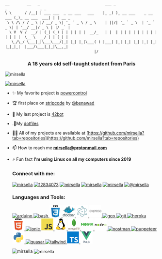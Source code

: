 ```
__        __   _                              ___ _                       _               _ _       
\ \      / /__| | ___ ___  _ __ ___   ___    |_ _( )_ __ ___    _ __ ___ (_)_ __ ___  ___| | | __ _ 
 \ \ /\ / / _ \ |/ __/ _ \| '_ ` _ \ / _ \    | ||/| '_ ` _ \  | '_ ` _ \| | '__/ __|/ _ \ | |/ _` |
  \ V  V /  __/ | (_| (_) | | | | | |  __/_   | |  | | | | | | | | | | | | | |  \__ \  __/ | | (_| |
   \_/\_/ \___|_|\___\___/|_| |_| |_|\___( ) |___| |_| |_| |_| |_| |_| |_|_|_|  |___/\___|_|_|\__,_|
                                         |/                                                         
```
<h3 align="center">A 18 years old self-taught student from Paris</h3>

<p align="left"> <img src="https://komarev.com/ghpvc/?username=mirsella&label=Profile%20views&color=c061cb&style=flat-square" alt="mirsella" /> </p>

<p align="left"> <a href="https://github.com/ryo-ma/github-profile-trophy"><img src="https://github-profile-trophy.vercel.app/?username=mirsella" alt="mirsella" /></a> </p>

- ✨ My favorite project is [powercontrol](https://github.com/mirsella/powercontrol)

- 🏆 first place on [stripcode](https://github.com/benawad/stripcode) by [@benawad](https://github.com/benawad)

- 🔭 My last project is [42bot](https://github.com/mirsella/42bot)

- .📄My [dotfiles](https://github.com/mirsella/dotfiles)

- 👨‍💻 All of my projects are available at [https://github.com/mirsella?tab=repositories](https://github.com/mirsella?tab=repositories)

- 📫 How to reach me **mirsella@protonmail.com**

- ⚡ Fun fact **I'm using Linux on all my computers since 2019**

    <h3 align="left">Connect with me:</h3>
    <p align="left">
    <a href="https://twitter.com/mirsella" target="blank"><img align="center" src="https://raw.githubusercontent.com/rahuldkjain/github-profile-readme-generator/master/src/images/icons/Social/twitter.svg" alt="mirsella" height="30" width="40" /></a>
    <!-- <a href="https://linkedin.com/in/mirsella" target="blank"><img align="center" src="https://raw.githubusercontent.com/rahuldkjain/github-profile-readme-generator/master/src/images/icons/Social/linked-in-alt.svg" alt="mirsella" height="30" width="40" /></a> -->
    <a href="https://stackoverflow.com/users/12834073" target="blank"><img align="center" src="https://raw.githubusercontent.com/rahuldkjain/github-profile-readme-generator/master/src/images/icons/Social/stack-overflow.svg" alt="12834073" height="30" width="40" /></a>
    <a href="https://www.codewars.com/users/mirsella" target="blank"><img align="center" src="https://raw.githubusercontent.com/mirsella/mirsella/master/src/codewars-svgrepo-com.svg" alt="mirsella" height="30" width="40" /></a>
    <a href="https://www.hackerrank.com/mirsella" target="blank"><img align="center" src="https://raw.githubusercontent.com/rahuldkjain/github-profile-readme-generator/master/src/images/icons/Social/hackerrank.svg" alt="mirsella" height="30" width="40" /></a>
    <a href="https://www.leetcode.com/mirsella" target="blank"><img align="center" src="https://raw.githubusercontent.com/rahuldkjain/github-profile-readme-generator/master/src/images/icons/Social/leet-code.svg" alt="mirsella" height="30" width="40" /></a>
    <a href="https://www.hackerearth.com/@mirsella" target="blank"><img align="center" src="https://raw.githubusercontent.com/rahuldkjain/github-profile-readme-generator/master/src/images/icons/Social/hackerearth.svg" alt="@mirsella" height="30" width="40" /></a>
    </p>

    <h3 align="left">Languages and Tools:</h3>
    <p align="left"> <a href="https://www.arduino.cc/" target="_blank" rel="noreferrer"> <img src="https://cdn.worldvectorlogo.com/logos/arduino-1.svg" alt="arduino" width="40" height="40"/> </a> <a href="https://www.gnu.org/software/bash/" target="_blank" rel="noreferrer"> <img src="https://www.vectorlogo.zone/logos/gnu_bash/gnu_bash-icon.svg" alt="bash" width="40" height="40"/> </a> <a href="https://www.w3schools.com/css/" target="_blank" rel="noreferrer"> <img src="https://raw.githubusercontent.com/devicons/devicon/master/icons/css3/css3-original-wordmark.svg" alt="css3" width="40" height="40"/> </a> <a href="https://www.docker.com/" target="_blank" rel="noreferrer"> <img src="https://raw.githubusercontent.com/devicons/devicon/master/icons/docker/docker-original-wordmark.svg" alt="docker" width="40" height="40"/> </a> <a href="https://www.electronjs.org" target="_blank" rel="noreferrer"> <img src="https://raw.githubusercontent.com/devicons/devicon/master/icons/electron/electron-original.svg" alt="electron" width="40" height="40"/> </a> <a href="https://expressjs.com" target="_blank" rel="noreferrer"> <img src="https://raw.githubusercontent.com/devicons/devicon/master/icons/express/express-original-wordmark.svg" alt="express" width="40" height="40"/> </a> <a href="https://cloud.google.com" target="_blank" rel="noreferrer"> <img src="https://www.vectorlogo.zone/logos/google_cloud/google_cloud-icon.svg" alt="gcp" width="40" height="40"/> </a> <a href="https://git-scm.com/" target="_blank" rel="noreferrer"> <img src="https://www.vectorlogo.zone/logos/git-scm/git-scm-icon.svg" alt="git" width="40" height="40"/> </a> <a href="https://heroku.com" target="_blank" rel="noreferrer"> <img src="https://www.vectorlogo.zone/logos/heroku/heroku-icon.svg" alt="heroku" width="40" height="40"/> </a> <a href="https://www.w3.org/html/" target="_blank" rel="noreferrer"> <img src="https://raw.githubusercontent.com/devicons/devicon/master/icons/html5/html5-original-wordmark.svg" alt="html5" width="40" height="40"/> </a> <a href="https://ionicframework.com" target="_blank" rel="noreferrer"> <img src="https://upload.wikimedia.org/wikipedia/commons/d/d1/Ionic_Logo.svg" alt="ionic" width="40" height="40"/> </a> <a href="https://developer.mozilla.org/en-US/docs/Web/JavaScript" target="_blank" rel="noreferrer"> <img src="https://raw.githubusercontent.com/devicons/devicon/master/icons/javascript/javascript-original.svg" alt="javascript" width="40" height="40"/> </a> <a href="https://www.linux.org/" target="_blank" rel="noreferrer"> <img src="https://raw.githubusercontent.com/devicons/devicon/master/icons/linux/linux-original.svg" alt="linux" width="40" height="40"/> </a> <a href="https://www.mongodb.com/" target="_blank" rel="noreferrer"> <img src="https://raw.githubusercontent.com/devicons/devicon/master/icons/mongodb/mongodb-original-wordmark.svg" alt="mongodb" width="40" height="40"/> </a> <a href="https://www.nginx.com" target="_blank" rel="noreferrer"> <img src="https://raw.githubusercontent.com/devicons/devicon/master/icons/nginx/nginx-original.svg" alt="nginx" width="40" height="40"/> </a> <a href="https://nodejs.org" target="_blank" rel="noreferrer"> <img src="https://raw.githubusercontent.com/devicons/devicon/master/icons/nodejs/nodejs-original-wordmark.svg" alt="nodejs" width="40" height="40"/> </a> <a href="https://postman.com" target="_blank" rel="noreferrer"> <img src="https://www.vectorlogo.zone/logos/getpostman/getpostman-icon.svg" alt="postman" width="40" height="40"/> </a> <a href="https://github.com/puppeteer/puppeteer" target="_blank" rel="noreferrer"> <img src="https://www.vectorlogo.zone/logos/pptrdev/pptrdev-official.svg" alt="puppeteer" width="40" height="40"/> </a> <a href="https://www.python.org" target="_blank" rel="noreferrer"> <img src="https://raw.githubusercontent.com/devicons/devicon/master/icons/python/python-original.svg" alt="python" width="40" height="40"/> </a> <a href="https://quasar.dev/" target="_blank" rel="noreferrer"> <img src="https://cdn.quasar.dev/logo/svg/quasar-logo.svg" alt="quasar" width="40" height="40"/> </a> <a href="https://tailwindcss.com/" target="_blank" rel="noreferrer"> <img src="https://www.vectorlogo.zone/logos/tailwindcss/tailwindcss-icon.svg" alt="tailwind" width="40" height="40"/> </a> <a href="https://www.typescriptlang.org/" target="_blank" rel="noreferrer"> <img src="https://raw.githubusercontent.com/devicons/devicon/master/icons/typescript/typescript-original.svg" alt="typescript" width="40" height="40"/> </a> <a href="https://vuejs.org/" target="_blank" rel="noreferrer"> <img src="https://raw.githubusercontent.com/devicons/devicon/master/icons/vuejs/vuejs-original-wordmark.svg" alt="vuejs" width="40" height="40"/> </a> </p>

    <p><img align="left" src="https://github-readme-stats.vercel.app/api/top-langs?username=mirsella&show_icons=true&theme=gruvbox&title_color=dc8add&text_color=dc8add&locale=en&layout=compact" alt="mirsella" /></p>

    <p>&nbsp;<img align="center" src="https://github-readme-stats.vercel.app/api?username=mirsella&show_icons=true&theme=gruvbox&title_color=dc8add&text_color=dc8add&locale=en" alt="mirsella" /></p>
